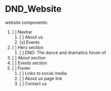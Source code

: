 # DND_Website

website components:

1. [ ] Navbar
   1. [ ] About us
   2. [x] Events
2. [ ] Hero section
   1. [ ] DND: The dance and dramatics forum of 
3. [ ] About section
4. [ ] Events section
5. [ ] Footer
   1. [ ] Links to social media
   2. [ ] About us page link
   3. [ ] Contact us